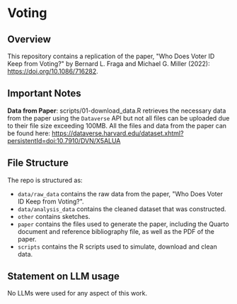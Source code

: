 # Voting

## Overview

This repository contains a replication of the paper, "Who Does Voter ID Keep from Voting?" by Bernard L. Fraga and Michael G. Miller (2022): https://doi.org/10.1086/716282. 

## Important Notes
**Data from Paper**: scripts/01-download_data.R retrieves the necessary data from the paper using the `Dataverse` API but not all files can be uploaded due to their file size exceeding 100MB. All the files and data from the paper can be found here:  https://dataverse.harvard.edu/dataset.xhtml?persistentId=doi:10.7910/DVN/X5ALUA

## File Structure

The repo is structured as:

-   `data/raw_data` contains the raw data from the paper, "Who Does Voter ID Keep from Voting?".
-   `data/analysis_data` contains the cleaned dataset that was constructed.
-   `other` contains sketches.
-   `paper` contains the files used to generate the paper, including the Quarto document and reference bibliography file, as well as the PDF of the paper. 
-   `scripts` contains the R scripts used to simulate, download and clean data.


## Statement on LLM usage

No LLMs were used for any aspect of this work.
